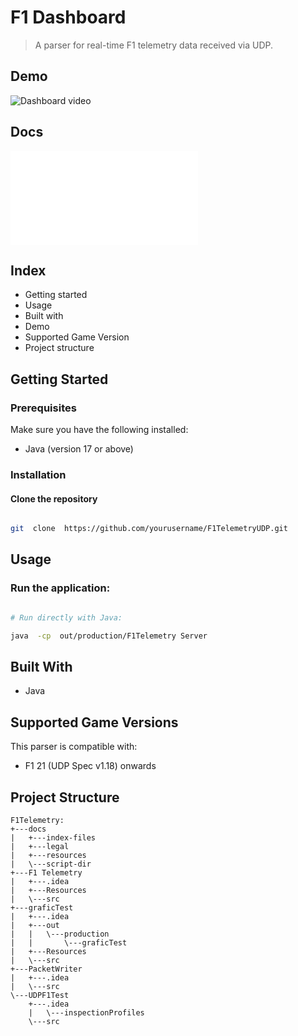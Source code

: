 # F1 Dashboard

> A parser for real-time F1 telemetry data received via UDP.

## Demo

![Dashboard video](docs/demo.gif)

## Docs

![This is the overview tree of the classes](docs/overview-tree.html)
  

## Index

- Getting started
- Usage
- Built with
- Demo
- Supported Game Version
- Project structure


## Getting Started

### Prerequisites

Make sure you have the following installed:

- Java (version 17 or above)

### Installation

#### Clone the repository
```bash

git  clone  https://github.com/yourusername/F1TelemetryUDP.git

```

##  Usage

### Run the application:

```bash

# Run directly with Java:

java  -cp  out/production/F1Telemetry Server

```

##  Built With


- Java
 
##  Supported Game Versions

This parser is compatible with:
- F1 21 (UDP Spec v1.18) onwards


##  Project Structure

```
F1Telemetry:
+---docs
|   +---index-files
|   +---legal
|   +---resources
|   \---script-dir
+---F1 Telemetry
|   +---.idea
|   +---Resources
|   \---src
+---graficTest
|   +---.idea
|   +---out
|   |   \---production
|   |       \---graficTest
|   +---Resources
|   \---src
+---PacketWriter
|   +---.idea
|   \---src
\---UDPF1Test
    +---.idea
    |   \---inspectionProfiles
    \---src

```


